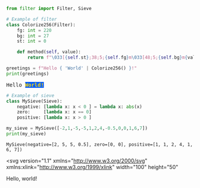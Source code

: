 
```python
from filter import Filter, Sieve

```

```python
# Example of filter
class Colorize256(Filter):
    fg: int = 220
    bg: int = 27
    st: int = 0

    def method(self, value):
        return f"\033[{self.st};38;5;{self.fg}m\033[48;5;{self.bg}m{value}\033[0m"
```

```python
greetings = f"Hello { 'World' | Colorize256() }!"
print(greetings)
```

<pre>Hello <b style="color:#ffd700; background-color:#005fff;">World!</b></pre>


```python
# Example of sieve
class MySieve(Sieve):
    negative: [lambda x: x < 0 ] = lambda x: abs(x)
    zero:     [lambda x: x == 0]
    positive: [lambda x: x > 0 ]

```

```python
my_sieve = MySieve([-2,1,-5,-5,1,2,4,-0.5,0,0,1,6,7])
print(my_sieve)
```
```
MySieve(negative=[2, 5, 5, 0.5], zero=[0, 0], positive=[1, 1, 2, 4, 1, 6, 7])
```

<svg version="1.1"
     xmlns="http://www.w3.org/2000/svg"
     xmlns:xlink="http://www.w3.org/1999/xlink"
     width="100" height="50"
>
  <text font-size="16" x="10" y="20">
    <tspan fill="red">Hello</tspan>,
    <tspan fill="green">world</tspan>!
  </text>
</svg>
